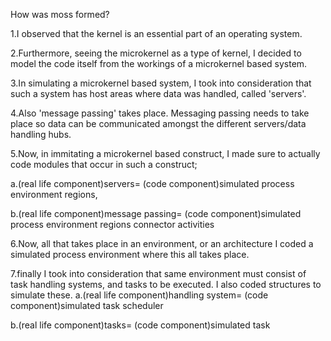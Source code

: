 How was moss formed?



1.I observed that the kernel is an essential part of an operating system.

2.Furthermore, seeing the microkernel as a type of kernel, I decided to model the code itself from the workings of a microkernel based system.

3.In simulating a microkernel based system, I took into consideration that such a system has host areas where data was handled, called 'servers'.

4.Also  'message passing' takes place. Messaging passing needs to take place so data can be communicated amongst the different servers/data handling hubs.

5.Now, in immitating a microkernel based construct, I made sure to actually code modules that occur in such a construct; 

a.(real life component)servers= (code component)simulated process environment regions,

b.(real life component)message passing= (code component)simulated process environment regions connector activities


6.Now, all that takes place in an environment, or an architecture I coded a simulated process environment where this all takes place.


7.finally I took into consideration that same environment must consist of task handling systems, and tasks to be executed. I also coded structures to simulate these.
a.(real life component)handling system= (code component)simulated task scheduler 

b.(real life component)tasks= (code component)simulated task



